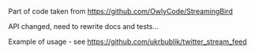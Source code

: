 Part of code taken from https://github.com/OwlyCode/StreamingBird

API changed, need to rewrite docs and tests...

Example of usage - see https://github.com/ukrbublik/twitter_stream_feed
